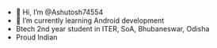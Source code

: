 - 👋 Hi, I’m @Ashutosh74554
- 🌱 I’m currently learning Android development
- Btech 2nd year student in ITER, SoA, Bhubaneswar, Odisha
- Proud Indian
<!---
Ashutosh74554/Ashutosh74554 is a ✨ special ✨ repository because its `README.md` (this file) appears on your GitHub profile.
You can click the Preview link to take a look at your changes.
--->
